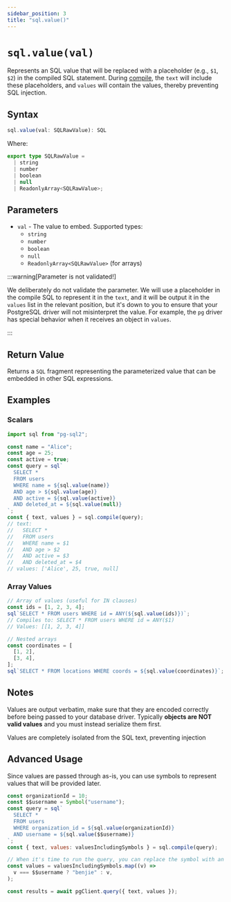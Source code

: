 ```yaml
---
sidebar_position: 3
title: "sql.value()"
---
```


# `sql.value(val)`

Represents an SQL value that will be replaced with a placeholder (e.g., `$1`,
`$2`) in the compiled SQL statement. During [compile](./sql-compile.md), the
`text` will include these placeholders, and `values` will contain the values,
thereby preventing SQL injection.

## Syntax

```typescript
sql.value(val: SQLRawValue): SQL
```

Where:

```ts
export type SQLRawValue =
  | string
  | number
  | boolean
  | null
  | ReadonlyArray<SQLRawValue>;
```

## Parameters

- `val` - The value to embed. Supported types:
  - `string`
  - `number`
  - `boolean`
  - `null`
  - `ReadonlyArray<SQLRawValue>` (for arrays)

:::warning[Parameter is not validated!]

We deliberately do not validate the parameter. We will use a placeholder in the
compile SQL to represent it in the `text`, and it will be output it in the
`values` list in the relevant position, but it's down to you to ensure that your
PostgreSQL driver will not misinterpret the value. For example, the `pg` driver
has special behavior when it receives an object in `values`.

:::

## Return Value

Returns a `SQL` fragment representing the parameterized value that can be embedded in other SQL expressions.

## Examples

### Scalars

```js
import sql from "pg-sql2";

const name = "Alice";
const age = 25;
const active = true;
const query = sql`
  SELECT *
  FROM users
  WHERE name = ${sql.value(name)}
  AND age > ${sql.value(age)}
  AND active = ${sql.value(active)}
  AND deleted_at = ${sql.value(null)}
`;
const { text, values } = sql.compile(query);
// text:
//   SELECT *
//   FROM users
//   WHERE name = $1
//   AND age > $2
//   AND active = $3
//   AND deleted_at = $4
// values: ['Alice', 25, true, null]
```

### Array Values

```js
// Array of values (useful for IN clauses)
const ids = [1, 2, 3, 4];
sql`SELECT * FROM users WHERE id = ANY(${sql.value(ids)})`;
// Compiles to: SELECT * FROM users WHERE id = ANY($1)
// Values: [[1, 2, 3, 4]]

// Nested arrays
const coordinates = [
  [1, 2],
  [3, 4],
];
sql`SELECT * FROM locations WHERE coords = ${sql.value(coordinates)}`;
```

## Notes

Values are output verbatim, make sure that they are encoded correctly before
being passed to your database driver. Typically **objects are NOT valid values**
and you must instead serialize them first.

Values are completely isolated from the SQL text, preventing injection

## Advanced Usage

Since values are passed through as-is, you can use symbols to represent values that will be provided later.

```js
const organizationId = 10;
const $$username = Symbol("username");
const query = sql`
  SELECT *
  FROM users
  WHERE organization_id = ${sql.value(organizationId)}
  AND username = ${sql.value($$username)}
`;
const { text, values: valuesIncludingSymbols } = sql.compile(query);

// When it's time to run the query, you can replace the symbol with an actual value:
const values = valuesIncludingSymbols.map((v) =>
  v === $$username ? "benjie" : v,
);

const results = await pgClient.query({ text, values });
```
